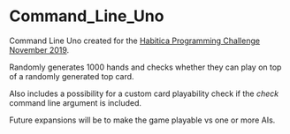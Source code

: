 # Command_Line_Uno
 Command Line Uno created for the [Habitica Programming Challenge November 2019](https://habitica.com/challenges/07181b41-9ceb-47ac-9e27-3087210af432).
 
 Randomly generates 1000 hands and checks whether they can play on top of a randomly generated top card.
 
 Also includes a possibility for a custom card playability check if the _check_ command line argument is included.
 
 Future expansions will be to make the game playable vs one or more AIs.

